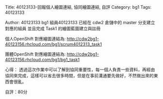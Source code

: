 Title: 40123133-回報個人繪圖連結, 協同繪圖連結, 自評
Category: bg1
Tags: 40123133

Author: 40123133
bg1 組員40123133 已經在 cdw2 倉儲中的 master 分支建立對應的組員 並且完成 Task1 的繪圖藍圖建立與註冊

<!-- PELICAN_END_SUMMARY -->

個人OpenShift 對應繪圖連結為: <a href="http://cdw2bg1-40123156.rhcloud.com/bg1/scrum40123133_task1">http://cdw2bg1-40123156.rhcloud.com/bg1/scrum4012313_task1</a>

團體OpenShift 對應繪圖連結為: <a href="http://cdw2bg1-40123156.rhcloud.com/bg1/bg1_task1">http://cdw2bg1-40123156.rhcloud.com/bg1/bg1_task1</a>

心得：
透過這次作業中可以了解到協同重要性，每一個人負責一些資料，再經由協同來完成，這樣可以省去很多時間，但是在事前溝通要先做好，不然做出來的東西會很亂。

自評：80分